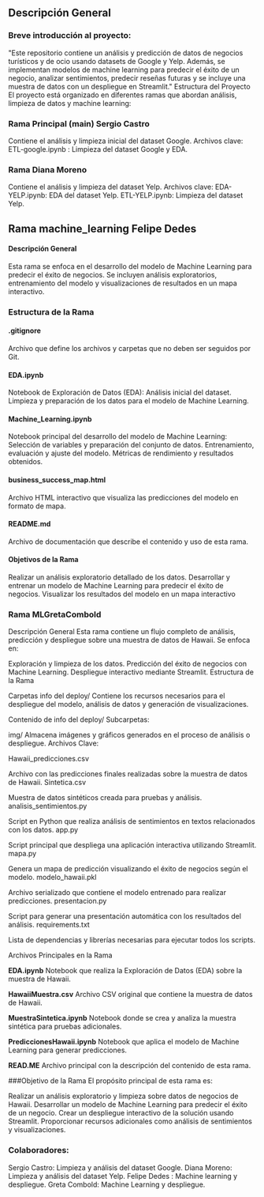 ## Descripción General
### Breve introducción al proyecto:
"Este repositorio contiene un análisis y predicción de datos de negocios turísticos y de ocio usando datasets de Google y Yelp. Además, se implementan modelos de machine learning para predecir el éxito de un negocio, analizar sentimientos, predecir reseñas futuras y se incluye una muestra de datos con un despliegue en Streamlit."
Estructura del Proyecto
El proyecto está organizado en diferentes ramas que abordan análisis, limpieza de datos y machine learning:

### Rama Principal (main) Sergio Castro
Contiene el análisis y limpieza inicial del dataset Google.
Archivos clave:
ETL-google.ipynb : Limpieza del dataset Google y EDA.

### Rama Diana Moreno
Contiene el análisis y limpieza del dataset Yelp.
Archivos clave:
EDA-YELP.ipynb: EDA del dataset Yelp.
ETL-YELP.ipynb: Limpieza del dataset Yelp.

## Rama machine_learning Felipe Dedes
#### Descripción General
Esta rama se enfoca en el desarrollo del modelo de Machine Learning para predecir el éxito de negocios. Se incluyen análisis exploratorios, entrenamiento del modelo y visualizaciones de resultados en un mapa interactivo.

### Estructura de la Rama
#### .gitignore
Archivo que define los archivos y carpetas que no deben ser seguidos por Git.

#### EDA.ipynb
Notebook de Exploración de Datos (EDA):
Análisis inicial del dataset.
Limpieza y preparación de los datos para el modelo de Machine Learning.
#### Machine_Learning.ipynb
Notebook principal del desarrollo del modelo de Machine Learning:
Selección de variables y preparación del conjunto de datos.
Entrenamiento, evaluación y ajuste del modelo.
Métricas de rendimiento y resultados obtenidos.
#### business_success_map.html
Archivo HTML interactivo que visualiza las predicciones del modelo en formato de mapa.

#### README.md
Archivo de documentación que describe el contenido y uso de esta rama.

#### Objetivos de la Rama
Realizar un análisis exploratorio detallado de los datos.
Desarrollar y entrenar un modelo de Machine Learning para predecir el éxito de negocios.
Visualizar los resultados del modelo en un mapa interactivo

### Rama MLGretaCombold
Descripción General
Esta rama contiene un flujo completo de análisis, predicción y despliegue sobre una muestra de datos de Hawaii. Se enfoca en:

Exploración y limpieza de los datos.
Predicción del éxito de negocios con Machine Learning.
Despliegue interactivo mediante Streamlit.
Estructura de la Rama

Carpetas
info del deploy/
Contiene los recursos necesarios para el despliegue del modelo, análisis de datos y generación de visualizaciones.

Contenido de info del deploy/
Subcarpetas:

img/
Almacena imágenes y gráficos generados en el proceso de análisis o despliegue.
Archivos Clave:

Hawaii_predicciones.csv

Archivo con las predicciones finales realizadas sobre la muestra de datos de Hawaii.
Sintetica.csv

Muestra de datos sintéticos creada para pruebas y análisis.
analisis_sentimientos.py

Script en Python que realiza análisis de sentimientos en textos relacionados con los datos.
app.py

Script principal que despliega una aplicación interactiva utilizando Streamlit.
mapa.py

Genera un mapa de predicción visualizando el éxito de negocios según el modelo.
modelo_hawaii.pkl

Archivo serializado que contiene el modelo entrenado para realizar predicciones.
presentacion.py

Script para generar una presentación automática con los resultados del análisis.
requirements.txt

Lista de dependencias y librerías necesarias para ejecutar todos los scripts.

Archivos Principales en la Rama

**EDA.ipynb**
Notebook que realiza la Exploración de Datos (EDA) sobre la muestra de Hawaii.

**HawaiiMuestra.csv**
Archivo CSV original que contiene la muestra de datos de Hawaii.

**MuestraSintetica.ipynb**
Notebook donde se crea y analiza la muestra sintética para pruebas adicionales.

**PrediccionesHawaii.ipynb**
Notebook que aplica el modelo de Machine Learning para generar predicciones.

**READ.ME**
Archivo principal con la descripción del contenido de esta rama.

###Objetivo de la Rama
El propósito principal de esta rama es:

Realizar un análisis exploratorio y limpieza sobre datos de negocios de Hawaii.
Desarrollar un modelo de Machine Learning para predecir el éxito de un negocio.
Crear un despliegue interactivo de la solución usando Streamlit.
Proporcionar recursos adicionales como análisis de sentimientos y visualizaciones.


### Colaboradores:

Sergio Castro: Limpieza y análisis del dataset Google.
Diana Moreno: Limpieza y análisis del dataset Yelp.
Felipe Dedes : Machine learning y despliegue.
Greta Combold: Machine Learning y despliegue.
